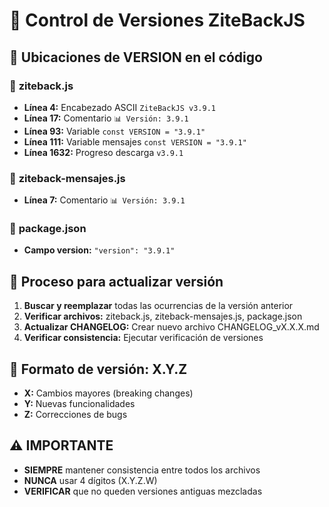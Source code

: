 # 🎯 Control de Versiones ZiteBackJS

## 📍 Ubicaciones de VERSION en el código

### 📄 **ziteback.js**
- **Línea 4:** Encabezado ASCII `ZiteBackJS v3.9.1`
- **Línea 17:** Comentario `📊 Versión: 3.9.1` 
- **Línea 93:** Variable `const VERSION = "3.9.1"`
- **Línea 111:** Variable mensajes `const VERSION = "3.9.1"`
- **Línea 1632:** Progreso descarga `v3.9.1`

### 📄 **ziteback-mensajes.js**
- **Línea 7:** Comentario `📊 Versión: 3.9.1`

### 📄 **package.json**
- **Campo version:** `"version": "3.9.1"`

## 🔄 Proceso para actualizar versión

1. **Buscar y reemplazar** todas las ocurrencias de la versión anterior
2. **Verificar archivos:** ziteback.js, ziteback-mensajes.js, package.json
3. **Actualizar CHANGELOG:** Crear nuevo archivo CHANGELOG_vX.X.X.md
4. **Verificar consistencia:** Ejecutar verificación de versiones

## 📝 Formato de versión: X.Y.Z
- **X:** Cambios mayores (breaking changes)
- **Y:** Nuevas funcionalidades 
- **Z:** Correcciones de bugs

## ⚠️ IMPORTANTE
- **SIEMPRE** mantener consistencia entre todos los archivos
- **NUNCA** usar 4 dígitos (X.Y.Z.W)
- **VERIFICAR** que no queden versiones antiguas mezcladas